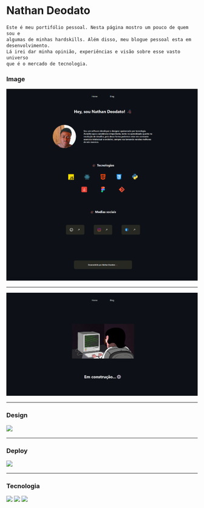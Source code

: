 # Nathan Deodato
    Este é meu portifólio pessoal. Nesta página mostro um pouco de quem sou e 
    algumas de minhas hardskills. Além disso, meu blogue pessoal esta em desenvolvimento.
    Lá irei dar minha opinião, experiências e visão sobre esse vasto universo 
    que é o mercado de tecnologia.
    



### Image

<img src="./Assets/photo/NathanCode - page1.png">

---

<img src="./Assets/photo/NathanCode - page2.png">

---

### Design

<a href="https://www.figma.com/file/ELqzBwY6CAR8YucuNd0Gxm/NathanDeodato---Minimalista?type=design&node-id=0%3A1&mode=design&t=XY7UuCjNLqivCh6M-1">
    <img src="https://img.shields.io/badge/Figma-F24E1E?style=for-the-badge&logo=figma&logoColor=white">
</a>

---

### Deploy

<a href="">
    <img src="https://img.shields.io/badge/Netlify-00C7B7?style=for-the-badge&logo=netlify&logoColor=white">
</a>

---

### Tecnologia

<img src="https://img.shields.io/badge/JavaScript-323330?style=for-the-badge&logo=javascript&logoColor=F7DF1E">

<img src="https://img.shields.io/badge/HTML5-E34F26?style=for-the-badge&logo=html5&logoColor=white">

<img src="https://img.shields.io/badge/CSS3-1572B6?style=for-the-badge&logo=css3&logoColor=white">
